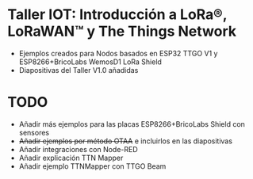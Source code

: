 # Taller IOT: Introducción a LoRa®, LoRaWAN™ y The Things Network
 - Ejemplos creados para Nodos basados en ESP32 TTGO V1 y ESP8266+BricoLabs WemosD1 LoRa Shield
 - Diapositivas del Taller V1.0 añadidas
 
 # TODO
 
 - Añadir más ejemplos para las placas ESP8266+BricoLabs Shield con sensores
 - ~~Añadir ejemplos por método OTAA~~ e incluirlos en las diapositivas
 - Añadir integraciones con Node-RED
 - Añadir explicación TTN Mapper
 - Añadir ejemplo TTNMapper con TTGO Beam
